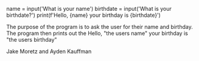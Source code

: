 name = input('What is your name')
birthdate = input('What is your birthdate?')
print(f'Hello, {name} your birthday is {birthdate}')

The purpose of the program is to ask the user for their name and birthday. The program then prints out the 
Hello, "the users name" your birthday is "the users birthday"

Jake Moretz and Ayden Kauffman

